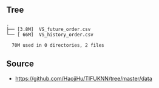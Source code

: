 
## Tree

```
.
├── [3.8M]  VS_future_order.csv
└── [ 66M]  VS_history_order.csv

  70M used in 0 directories, 2 files
```

## Source
- https://github.com/HaojiHu/TIFUKNN/tree/master/data